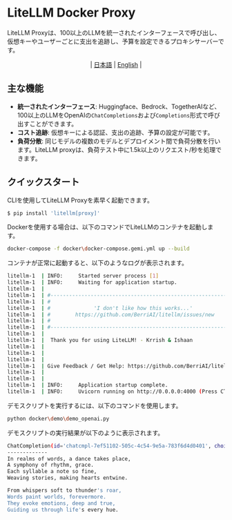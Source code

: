 # LiteLLM Docker Proxy

LiteLLM Proxyは、100以上のLLMを統一されたインターフェースで呼び出し、仮想キーやユーザーごとに支出を追跡し、予算を設定できるプロキシサーバーです。

<div align="center">

 | [日本語](README.Proxy.JP.md) | [English](README.Proxy.md) |

</div>

## 主な機能

- **統一されたインターフェース**: Huggingface、Bedrock、TogetherAIなど、100以上のLLMをOpenAIの`ChatCompletions`および`Completions`形式で呼び出すことができます。
- **コスト追跡**: 仮想キーによる認証、支出の追跡、予算の設定が可能です。
- **負荷分散**: 同じモデルの複数のモデルとデプロイメント間で負荷分散を行います。LiteLLM proxyは、負荷テスト中に1.5k以上のリクエスト/秒を処理できます。

## クイックスタート

CLIを使用してLiteLLM Proxyを素早く起動できます。

```bash
$ pip install 'litellm[proxy]'
```

Dockerを使用する場合は、以下のコマンドでLiteLLMのコンテナを起動します。

```bash
docker-compose -f docker\docker-compose.gemi.yml up --build
```

コンテナが正常に起動すると、以下のようなログが表示されます。

```bash
litellm-1  | INFO:     Started server process [1]
litellm-1  | INFO:     Waiting for application startup.
litellm-1  |
litellm-1  | #------------------------------------------------------------#
litellm-1  | #                                                            #
litellm-1  | #              'I don't like how this works...'               #
litellm-1  | #        https://github.com/BerriAI/litellm/issues/new        #
litellm-1  | #                                                            #
litellm-1  | #------------------------------------------------------------#
litellm-1  |
litellm-1  |  Thank you for using LiteLLM! - Krrish & Ishaan
litellm-1  |
litellm-1  |
litellm-1  |
litellm-1  | Give Feedback / Get Help: https://github.com/BerriAI/litellm/issues/new
litellm-1  |
litellm-1  |
litellm-1  | INFO:     Application startup complete.
litellm-1  | INFO:     Uvicorn running on http://0.0.0.0:4000 (Press CTRL+C to quit)
```

デモスクリプトを実行するには、以下のコマンドを使用します。

```bash
python docker\demo\demo_openai.py
```

デモスクリプトの実行結果が以下のように表示されます。

```bash
ChatCompletion(id='chatcmpl-7ef51102-505c-4c54-9e5a-783f6d4d0401', choices=[Choice(finish_reason='stop', index=1, logprobs=None, message=ChatCompletionMessage(content="In realms of words, a dance takes place,\nA symphony of rhythm, grace.\nEach syllable a note so fine,\nWeaving stories, making hearts entwine.\n\nFrom whispers soft to thunder's roar,\nWords paint worlds, forevermore.\nThey evoke emotions, deep and true,\nGuiding us through life's every hue.", role='assistant', function_call=None, tool_calls=None))], created=1710775833, model='gemini/gemini-pro', object='chat.completion', system_fingerprint=None, usage=CompletionUsage(completion_tokens=67, prompt_tokens=10, total_tokens=77))
-------------
In realms of words, a dance takes place,
A symphony of rhythm, grace.
Each syllable a note so fine,
Weaving stories, making hearts entwine.

From whispers soft to thunder's roar,
Words paint worlds, forevermore.
They evoke emotions, deep and true,
Guiding us through life's every hue.
```
